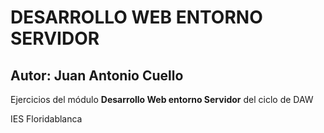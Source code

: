 # DESARROLLO WEB ENTORNO SERVIDOR
## Autor: Juan Antonio Cuello 

Ejercicios del módulo **Desarrollo Web entorno Servidor** del ciclo de DAW

IES Floridablanca
